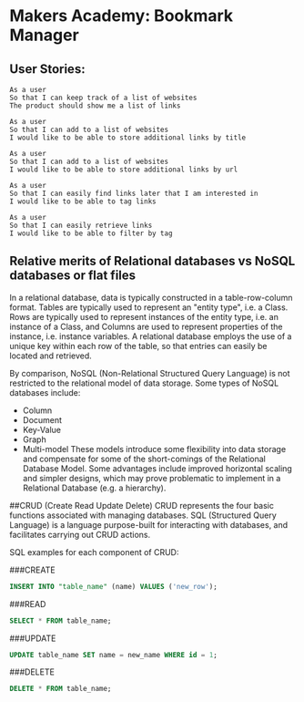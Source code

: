 # Makers Academy: Bookmark Manager
## User Stories:
```
As a user
So that I can keep track of a list of websites
The product should show me a list of links
```

```
As a user
So that I can add to a list of websites
I would like to be able to store additional links by title
```

```
As a user
So that I can add to a list of websites
I would like to be able to store additional links by url
```

```
As a user
So that I can easily find links later that I am interested in
I would like to be able to tag links
```

```
As a user
So that I can easily retrieve links
I would like to be able to filter by tag
```

## Relative merits of Relational databases vs NoSQL databases or flat files
In a relational database, data is typically constructed in a table-row-column format. Tables are typically used to represent an "entity type", i.e. a Class. Rows are typically used to represent instances of the entity type, i.e. an instance of a Class, and Columns are used to represent properties of the instance, i.e. instance variables. A relational database employs the use of a unique key within each row of the table, so that entries can easily be located and retrieved.

By comparison, NoSQL (Non-Relational Structured Query Language) is not restricted to the relational model of data storage. Some types of NoSQL databases include:
- Column
- Document
- Key-Value
- Graph
- Multi-model
These models introduce some flexibility into data storage and compensate for some of the short-comings of the Relational Database Model. Some advantages include improved horizontal scaling and simpler designs, which may prove problematic to implement in a Relational Database (e.g. a hierarchy).


##CRUD (Create Read Update Delete)
CRUD represents the four basic functions associated with managing databases. SQL (Structured Query Language) is a language purpose-built for interacting with databases, and facilitates carrying out CRUD actions. 

SQL examples for each component of CRUD:

###CREATE
```sql
INSERT INTO "table_name" (name) VALUES ('new_row');
```

###READ
```sql
SELECT * FROM table_name;
```

###UPDATE
```sql
UPDATE table_name SET name = new_name WHERE id = 1;
```

###DELETE
```sql
DELETE * FROM table_name;
```
